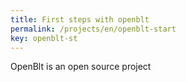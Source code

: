 ```yaml
---
title: First steps with openblt
permalink: /projects/en/openblt-start
key: openblt-st
---
```

OpenBlt is an open source project
